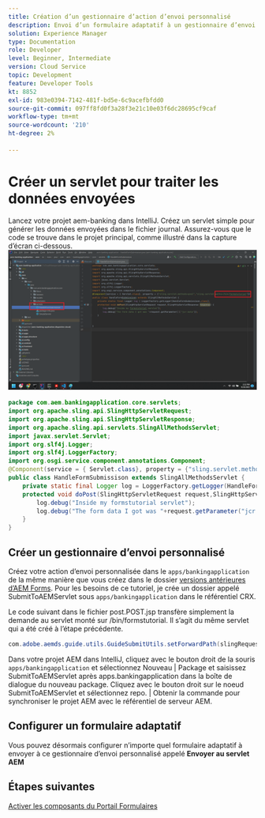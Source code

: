 ```yaml
---
title: Création d’un gestionnaire d’action d’envoi personnalisé
description: Envoi d’un formulaire adaptatif à un gestionnaire d’envoi personnalisé
solution: Experience Manager
type: Documentation
role: Developer
level: Beginner, Intermediate
version: Cloud Service
topic: Development
feature: Developer Tools
kt: 8852
exl-id: 983e0394-7142-481f-bd5e-6c9acefbfdd0
source-git-commit: 097ff8fd0f3a28f3e21c10e03f6dc28695cf9caf
workflow-type: tm+mt
source-wordcount: '210'
ht-degree: 2%

---
```


# Créer un servlet pour traiter les données envoyées

Lancez votre projet aem-banking dans IntelliJ.
Créez un servlet simple pour générer les données envoyées dans le fichier journal. Assurez-vous que le code se trouve dans le projet principal, comme illustré dans la capture d’écran ci-dessous.
![create-servlet](assets/create-servlet.png)

```java
package com.aem.bankingapplication.core.servlets;
import org.apache.sling.api.SlingHttpServletRequest;
import org.apache.sling.api.SlingHttpServletResponse;
import org.apache.sling.api.servlets.SlingAllMethodsServlet;
import javax.servlet.Servlet;
import org.slf4j.Logger;
import org.slf4j.LoggerFactory;
import org.osgi.service.component.annotations.Component;
@Component(service = { Servlet.class}, property = {"sling.servlet.methods=post","sling.servlet.paths=/bin/formstutorial"})
public class HandleFormSubmissison extends SlingAllMethodsServlet {
    private static final Logger log = LoggerFactory.getLogger(HandleFormSubmissison.class);
    protected void doPost(SlingHttpServletRequest request,SlingHttpServletResponse response) {
        log.debug("Inside my formstutorial servlet");
        log.debug("The form data I got was "+request.getParameter("jcr:data"));
    }
}
```

## Créer un gestionnaire d’envoi personnalisé

Créez votre action d’envoi personnalisée dans le `apps/bankingapplication` de la même manière que vous créez dans le dossier [versions antérieures d’AEM Forms](https://experienceleague.adobe.com/docs/experience-manager-learn/forms/adaptive-forms/custom-submit-aem-forms-article.html?lang=en). Pour les besoins de ce tutoriel, je crée un dossier appelé SubmitToAEMServlet sous `apps/bankingapplication` dans le référentiel CRX.

Le code suivant dans le fichier post.POST.jsp transfère simplement la demande au servlet monté sur /bin/formstutorial. Il s’agit du même servlet qui a été créé à l’étape précédente.

```java
com.adobe.aemds.guide.utils.GuideSubmitUtils.setForwardPath(slingRequest,"/bin/formstutorial",null,null);
```

Dans votre projet AEM dans IntelliJ, cliquez avec le bouton droit de la souris `apps/bankingapplication` et sélectionnez Nouveau | Package et saisissez SubmitToAEMServlet après apps.bankingapplication dans la boîte de dialogue du nouveau package. Cliquez avec le bouton droit sur le noeud SubmitToAEMServlet et sélectionnez repo. | Obtenir la commande pour synchroniser le projet AEM avec le référentiel de serveur AEM.


## Configurer un formulaire adaptatif

Vous pouvez désormais configurer n’importe quel formulaire adaptatif à envoyer à ce gestionnaire d’envoi personnalisé appelé **Envoyer au servlet AEM**

## Étapes suivantes

[Activer les composants du Portail Formulaires](./forms-portal-components.md)
